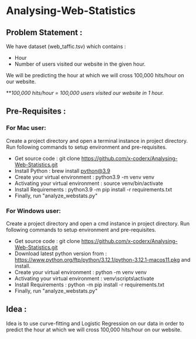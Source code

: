 # Analysing-Web-Statistics
## Problem Statement :
We have dataset (web_taffic.tsv) which contains :
- Hour
- Number of users visited our website in the given hour.

We will be predicting the hour at which we will cross 100,000 hits/hour on our website.

***100,000 hits/hour = 100,000 users visited our website in 1 hour.*

## Pre-Requisites :
### For Mac user:
Create a project directory and open a terminal instance in project directory. Run following commands to setup environment and pre-requisites.
- Get source code : git clone https://github.com/x-coderx/Analysing-Web-Statistics.git
- Install Python : brew install python@3.9
- Create your virtual environment : python3.9 -m venv venv
- Activating your virtual environment : source venv/bin/activate
- Install Requirements : python3.9 -m pip install -r requirements.txt
- Finally, run "analyze_webstats.py"

### For Windows user:
Create a project directory and open a cmd instance in project directory. Run following commands to setup environment and pre-requisites.
- Get source code : git clone https://github.com/x-coderx/Analysing-Web-Statistics.git
- Download latest python version from : https://www.python.org/ftp/python/3.12.1/python-3.12.1-macos11.pkg and install.
- Create your virtual environment : python -m venv venv
- Activating your virtual environment : venv\scripts\activate
- Install Requirements : python -m pip install -r requirements.txt
- Finally, run "analyze_webstats.py"

## Idea :
Idea is to use curve-fitting and Logistic Regression on our data in order to predict the hour at which we will cross 100,000 hits/hour on our website.

